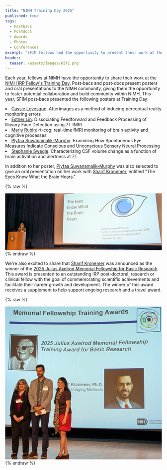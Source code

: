 ```yaml
---
title: "NIMH Training Day 2025"
published: true
tags:
  - Postbacs
  - Postdocs
  - Awards
  - Photos
  - Conferences
excerpt: "SFIM fellows had the opportunity to present their work at the 2025 NIMH Training Day"
header:
  teaser: /assets/images/OITE.png
---
```


<p>Each year, fellows at NIMH have the opportunity to share their work at the <a href="https://www.nimh.nih.gov/research/research-conducted-at-nimh/scientific-director/office-of-fellowship-and-training/nimh-irp-fellows-annual-scientific-training-day">NIMH IRP Fellow's Training Day</a>. Post-bacs and post-docs present posters and oral presentations to the NIMH community, giving them the opportunity to foster potential collaboration and build community within NIMH. This year, SFIM post-bacs presented the following posters at Training Day: </p>

<p>
<li><a href="/members/levesque">Cassie Levesque</a>: Afterimages as a method of inducing perceptual reality monitoring errors</li>
<li><a href="/members/lin">Esther Lin</a>: Dissociating Feedforward and Feedback Processing of Illusory Face Detection using 7T fMRI</li>
<li><a href="/members/rubin">Marly Rubin</a>: rt-cog: real-time fMRI monitoring of brain activity and cognitive processes</li>
<li><a href="/members/suwanamalik-murphy">Plyfaa Suwanamalik-Murphy</a>: Examining How Spontaneous Eye Measures Indicate Conscious and Unconscious Sensory Neural Processing</li>
<li><a href="/members/swegle">Stephanie Swegle</a>: Characterizing CSF volume change as a function of brain activation and alertness at 7T</li>
</p>

<p>In addition to her poster, <a href="/members/suwanamalik-murphy">Plyfaa Suwanamalik-Murphy</a> was also selected to give an oral presentation on her work with <a href="/members/kronemer">Sharif Kronemer</a>, entitled "The Eyes Know What the Brain Hears."</p>

{% raw %}<center><img src="/assets/images/Plyfaa_TrainDayTalk2025.jpg" alt="Plyfaa giving her Training Day Talk"></center>{% endraw %} <br>

<p>We're also excited to share that <a href="/members/kronemer">Sharif Kronemer</a> was announced as the winner of the <a href="https://www.nimh.nih.gov/research/research-conducted-at-nimh/scientific-director/office-of-fellowship-and-training/nimh-irp-sponsored-awards/nimh-memorial-fellowship-training-award-program">2025 Julius Axelrod Memorial Fellowship for Basic Research</a>. This award is presented to an outstanding IRP post-doctoral, research or clinical fellow with the goal of commemorating scientific achievements and facilitate their career growth and development. The winner of this award receives a supplement to help support ongoing research and a travel award.</p>

{% raw %}<center><img src="/assets/images/SharifKronemer_AxelrodAward.jpg" alt="Sharif Kronemer - Axelrod Award"></center>{% endraw %}
